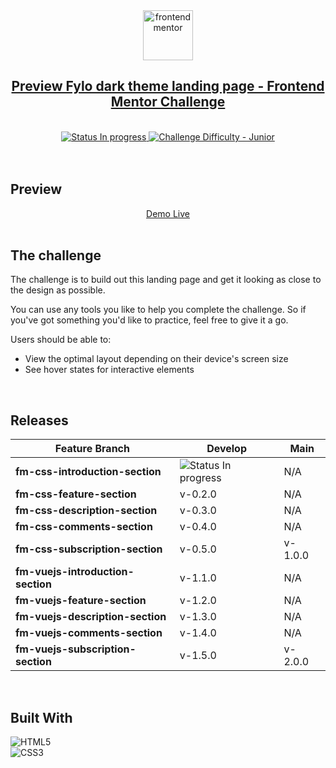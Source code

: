 <div align="center">
  <img src="https://www.frontendmentor.io/static/images/logo-mobile.svg" alt="frontendmentor" width="80">
  <br />
  <h2 align="center">
   <a href="https://www.frontendmentor.io/challenges/fylo-dark-theme-landing-page-5ca5f2d21e82137ec91a50fd"  target="_blank">
        Preview Fylo dark theme landing page - Frontend Mentor Challenge
    </a>
  </h2>
</div>
<br />
<!-- Badges -->
<div align="center">
  <!-- Status -->
  <a href="#">
    <img src="https://img.shields.io/badge/Status-In_Progress-yellow" alt="Status In progress">
  </a>

  <!-- Difficulty -->
  <a href="https://www.frontendmentor.io/challenges?difficulties=1"  target="_blank">
    <img src="https://img.shields.io/badge/Difficulty-Junior-green" alt="Challenge Difficulty - Junior">
  </a>
</div>
<br />
<br />

## **Preview**
<div align='center'>
  <a href="https://clarerodev.github.io/fm-fylo-landing-page/" target="_blank">Demo Live</a>
</div>
<br />

## **The challenge**
The challenge is to build out this landing page and get it looking as close to the design as possible.

You can use any tools you like to help you complete the challenge. So if you've got something you'd like to practice, feel free to give it a go.

Users should be able to:

- View the optimal layout depending on their device's screen size
- See hover states for interactive elements
<br />

## **Releases**
<table>
<thead>
  <tr>
    <th>Feature Branch</th>
    <th>Develop</th>
    <th>Main</th>
  </tr>
</thead>
<tbody>
  <tr>
    <td>
      <b>fm-css-introduction-section</b>
    </td>
    <td>
      <img src="https://img.shields.io/badge/In_Progress-v 0.1.0-yellow" alt="Status In progress">
    </td>
    <td>N/A</td>
  </tr>
   <tr>
    <td>
      <b>fm-css-feature-section</b>
    </td>
    <td>
      <span>v-0.2.0</span>
    </td>
    <td>N/A</td>
  </tr>
  <tr>
    <td>
      <b>fm-css-description-section</b>
    </td>
    <td>
      <span>v-0.3.0</span>
    </td>
    <td>N/A</td>
  </tr> 
   <tr>
    <td>
      <b>fm-css-comments-section</b>
    </td>
    <td>
      <span>v-0.4.0</span>
    </td>
    <td>N/A</td>
  </tr> 
   <tr>
    <td>
      <b>fm-css-subscription-section</b>
    </td>
    <td>
      <span>v-0.5.0</span>
    </td>
    <td>v-1.0.0</td>
  </tr>
   <tr>
    <td>
      <b>fm-vuejs-introduction-section</b>
    </td>
    <td>
      <span>v-1.1.0</span>
    </td>
    <td>N/A</td>
  </tr>
   <tr>
    <td>
      <b>fm-vuejs-feature-section</b>
    </td>
    <td>
      <span>v-1.2.0</span>
    </td>
    <td>N/A</td>
  </tr>
  <tr>
    <td>
      <b>fm-vuejs-description-section</b>
    </td>
    <td>
      <span>v-1.3.0</span>
    </td>
    <td>N/A</td>
  </tr> 
   <tr>
    <td>
      <b>fm-vuejs-comments-section</b>
    </td>
    <td>
      <span>v-1.4.0</span>
    </td>
    <td>N/A</td>
  </tr> 
   <tr>
    <td>
      <b>fm-vuejs-subscription-section</b>
    </td>
    <td>
      <span>v-1.5.0</span>
    </td>
    <td>v-2.0.0</td>
  </tr> 
</tbody>
</table>
<br />

## **Built With**
![HTML5](https://img.shields.io/badge/html5-%23E34F26.svg?logo=html5&logoColor=white)   
![CSS3](https://img.shields.io/badge/css3-%231572B6.svg?logo=css3&logoColor=white) 

<br>


